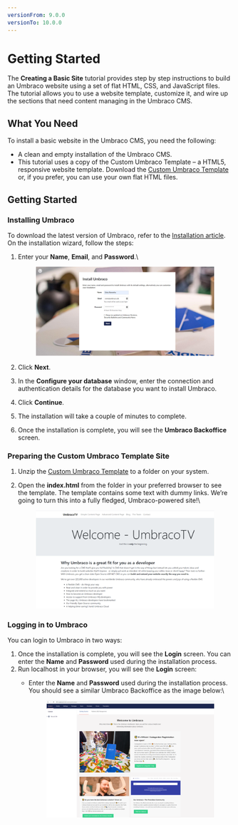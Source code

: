 ```yaml
---
versionFrom: 9.0.0
versionTo: 10.0.0
---
```


# Getting Started

The **Creating a Basic Site** tutorial provides step by step instructions to build an Umbraco website using a set of flat HTML, CSS, and JavaScript files. The tutorial allows you to use a website template, customize it, and wire up the sections that need content managing in the Umbraco CMS.

## **What You Need**

To install a basic website in the Umbraco CMS, you need the following:

* A clean and empty installation of the Umbraco CMS.
* This tutorial uses a copy of the Custom Umbraco Template – a HTML5, responsive website template. Download the [Custom Umbraco Template](https://umbra.co/Umbracotemplate) or, if you prefer, you can use your own flat HTML files.

## **Getting Started**

### Installing Umbraco

To download the latest version of Umbraco, refer to the [Installation article](../../fundamentals/setup/install/). On the installation wizard, follow the steps:

1.  Enter your **Name**, **Email**, and **Password**.\


    <figure><img src="images/figure-7-installing-umbraco-v9.png" alt=""><figcaption></figcaption></figure>
2. Click **Next**.
3. In the **Configure your database** window, enter the connection and authentication details for the database you want to install Umbraco.
4. Click **Continue**.
5. The installation will take a couple of minutes to complete.
6. Once the installation is complete, you will see the **Umbraco Backoffice** screen.

### Preparing the Custom Umbraco Template Site

1. Unzip the [Custom Umbraco Template](https://umbra.co/Umbracotemplate) to a folder on your system.
2.  Open the **index.html** from the folder in your preferred browser to see the template. The template contains some text with dummy links. We’re going to turn this into a fully fledged, Umbraco-powered site!\


    <figure><img src="images/figure-5-retrospect-template-v8.png" alt=""><figcaption></figcaption></figure>

### Logging in to Umbraco

You can login to Umbraco in two ways:

1. Once the installation is complete, you will see the **Login** screen. You can enter the **Name** and **Password** used during the installation process.
2. Run localhost in your browser, you will see the **Login** screen:
   *   Enter the **Name** and **Password** used during the installation process. You should see a similar Umbraco Backoffice as the image below:\


       <figure><img src="images/figure-6-umbraco-empty-v8.png" alt=""><figcaption></figcaption></figure>
